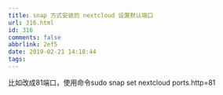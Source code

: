 ```yaml
---
title: snap 方式安装的 nextcloud 设置默认端口
url: 316.html
id: 316
comments: false
abbrlink: 2ef5
date: 2019-02-21 14:18:44
tags:
---
```


比如改成81端口，使用命令sudo snap set nextcloud ports.http=81